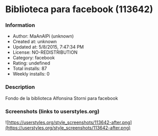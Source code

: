 # Biblioteca para facebook (113642)

### Information
- Author: MaAnAlPi (unknown)
- Created at: unknown
- Updated at: 5/8/2015, 7:47:34 PM
- License: NO-REDISTRIBUTION
- Category: facebook
- Rating: undefined
- Total installs: 87
- Weekly installs: 0


### Description
Fondo de la biblioteca Alfonsina Storni para facebook


### Screenshots (links to userstyles.org)
![https://userstyles.org/style_screenshots/113642-after.png](https://userstyles.org/style_screenshots/113642-after.png)


